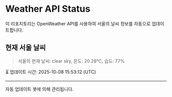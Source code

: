 
# Weather API Status

이 리포지토리는 OpenWeather API를 사용하여 서울의 날씨 정보를 자동으로 업데이트합니다.

## 현재 서울 날씨
> 서울의 현재 날씨: clear sky, 온도: 20.28°C, 습도: 77%

⏳ 업데이트 시간: 2025-10-08 15:53:12 (UTC)

---
자동 업데이트 봇에 의해 관리됩니다.
